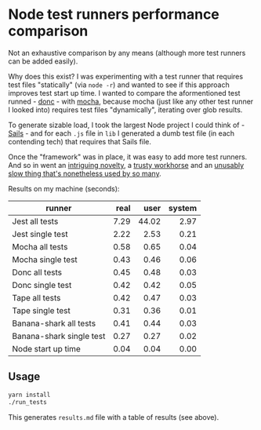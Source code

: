 # Node test runners performance comparison

Not an exhaustive comparison by any means (although more test runners can be added easily).

Why does this exist? I was experimenting with a test runner that requires test files "statically" (via `node -r`) and wanted to see if this approach improves test start up time. I wanted to compare the aformentioned test runned - [donc](https://github.com/artemave/donc) - with [mocha](https://github.com/mochajs/mocha), because mocha (just like any other test runner I looked into) requires test files "dynamically", iterating over glob results.

To generate sizable load, I took the largest Node project I could think of - [Sails](https://sailsjs.com/) - and for each `.js` file in `lib` I generated a dumb test file (in each contending tech) that requires that Sails file.

Once the "framework" was in place, it was easy to add more test runners. And so in went an [intriguing novelty](https://github.com/featurist/banana-shark), a  [trusty workhorse](https://github.com/substack/tape) and an [unusably slow thing that's nonetheless used by so many](https://jestjs.io/).

Results on my machine (seconds):

| runner | real | user | system |
| ------ | ----:| ----:| ------:|
|Jest all tests|7.29|44.02|2.97|
|Jest single test|2.22|2.53|0.21|
|Mocha all tests|0.58|0.65|0.04|
|Mocha single test|0.43|0.46|0.06|
|Donc all tests|0.45|0.48|0.03|
|Donc single test|0.42|0.42|0.05|
|Tape all tests|0.42|0.47|0.03|
|Tape single test|0.31|0.36|0.01|
|Banana-shark all tests|0.41|0.44|0.03|
|Banana-shark single test|0.27|0.27|0.02|
|Node start up time|0.04|0.04|0.00|

## Usage

```bash
yarn install
./run_tests
```

This generates `results.md` file with a table of results (see above).
